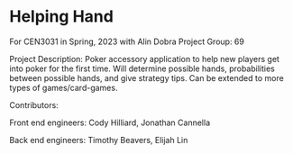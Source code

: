 # Helping Hand
For CEN3031 in Spring, 2023 with Alin Dobra
Project Group: 69

Project Description:
Poker accessory application to help new players get into poker for the first time. Will determine possible hands, probabilities between possible hands, and give strategy tips. Can be extended to more types of games/card-games.

Contributors:

  Front end engineers: 
  Cody Hilliard,
  Jonathan Cannella
  
  Back end engineers: Timothy Beavers,
  Elijah Lin
